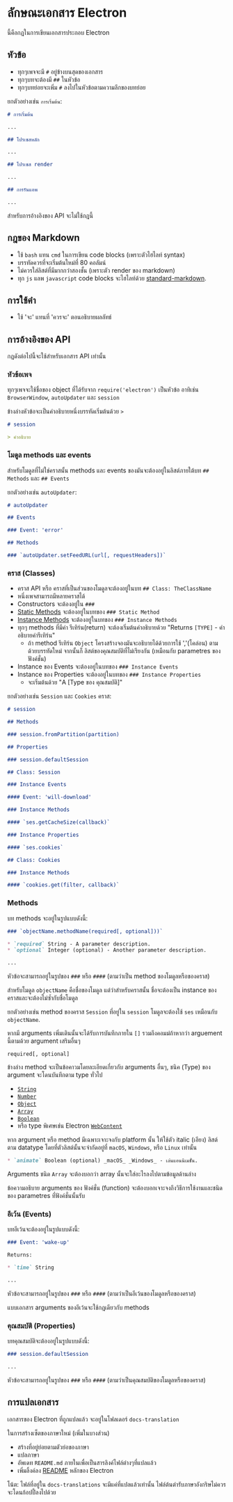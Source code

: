 # ลักษณะเอกสาร Electron

นี้คือกฎในการเขียนเอกสารประกอบ Electron

## หัวข้อ

* ทุกๆเพจจะมี `#` อยู่ข้างบนสุดของเอกสาร
* ทุกๆบทจะต้องมี `##` ในหัวข้อ
* ทุกๆบทย่อยจะเพิ่ม `#` ลงไปในหัวข้อตามความลึกของบทย่อย

ยกตัวอย่างเช่น `การเริ่มต้น`:

```markdown
# การเริ่มต้น

...

## โปรเซสหลัก

...

## โปรเซส render

...

## การรันแอพ

...

```

สำหรับการอ้างอิงของ API จะไม่ใช้กฎนี้

## กฎของ Markdown

* ใช้ `bash` แทน `cmd` ในการเขียน code blocks (เพราะตัวไฮไลท์ syntax)
* บรรทัดควรที่จะเริ่มต้นใหม่ที่ 80 คอลัมน์
* ไม่ควรใส่ลิสต์ที่มีมากกว่าสองชั้น (เพราะตัว render ของ markdown)
* ทุก `js` แลพ `javascript` code blocks จะไฮไลท์ด้วย
[standard-markdown](http://npm.im/standard-markdown).

## การใช้คำ

* ใช้ 'จะ' แทนที่ 'ควรจะ' ตอนอธิบายผลลัทธ์

## การอ้างอิงของ API

กฎดังต่อไปนี้จะใช้สำหรับเอกสาร API เท่านั้น

### หัวข้อเพจ

ทุกๆเพจจะใช้ชื่อของ object ที่ได้รับจาก `require('electron')` เป็นหัวข้อ อาทิเช่น `BrowserWindow`, `autoUpdater` และ `session`

ข้างล่างหัวข้อจะเป็นคำอธิบายหนึ่งบรรทัดเริ่มต้นด้วย `>`

```markdown
# session

> คำอธิบาย
```

### โมดูล methods และ events

สำหรับโมดูลที่ไม่ใช่คราสนั้น methods และ events ของมันจะต้องอยู่ในลิสต์ภายใต้บท `## Methods` และ `## Events`

ยกตัวอย่างเช่น `autoUpdater`:

```markdown
# autoUpdater

## Events

### Event: 'error'

## Methods

### `autoUpdater.setFeedURL(url[, requestHeaders])`
```

### คราส (Classes)

* คราส API หรือ คราสที่เป็นส่วนของโมดูลจะต้องอยู่ในบท `## Class: TheClassName`
* หนึ่งเพจสามารถมีหลายคราสได้
* Constructors จะต้องอยู่ใน `###`
* [Static Methods](https://developer.mozilla.org/en-US/docs/Web/JavaScript/Reference/Classes/static) จะต้องอยู่ในบทของ `### Static Method`
* [Instance Methods](https://developer.mozilla.org/en-US/docs/Web/JavaScript/Reference/Classes#Prototype_methods) จะต้องอยู่ในบทของ `### Instance Methods`
* ทุกๆ methods ที่มีค่า รีเทิร์น(return) จะต้องเริ่มต้นคำอธิบายด้วย "Returns `[TYPE]` - คำอธิบายค่ารีเทิร์น"
    * ถ้า method รีเทิร์น `Object` โครงสร้างจองมันจะอธิบายได้ด้วยการใช้ ','(โคล่อน) ตามด้วยบรรทัดใหม่ จากนั้นก็ ลิสต์ของคุณสมบัติที่ไม่เรียงกัน (เหมือนกับ parametres ของฟังค์ชั่น)
* Instance ของ Events จะต้องอยู่ในบทของ `### Instance Events`
* Instance ของ Properties จะต้องอยู่ในบทของ `### Instance Properties`
    * จะเริ่มต้นด้วย "A [Type ของ คุณสมบัติ]"

ยกตัวอย่างเช่น `Session` และ `Cookies` คราส:

```markdown
# session

## Methods

### session.fromPartition(partition)

## Properties

### session.defaultSession

## Class: Session

### Instance Events

#### Event: 'will-download'

### Instance Methods

#### `ses.getCacheSize(callback)`

### Instance Properties

#### `ses.cookies`

## Class: Cookies

### Instance Methods

#### `cookies.get(filter, callback)`
```

### Methods

บท methods จะอยู่ในรูปแบบดังนี้:

```markdown
### `objectName.methodName(required[, optional]))`

* `required` String - A parameter description.
* `optional` Integer (optional) - Another parameter description.

...
```

หัวข้อจะสามารถอยู่ในรูปของ `###` หรือ `####` (ตามว่าเป็น method ของโมดูลหรือของคราส)

สำหรับโมดูล `objectName` คือชื่อของโมดูล แต่ว่าสำหรับคราสนั้น ชื่อจะต้องเป็น instance ของคราสและจะต้องไม่ซ้ำกับชื่อโมดูล

ยกตัวอย่างเช่น method ของคราส `Session` ที่อยู่ใน `session` โมดูลจะต้องใช้ `ses` เหมือนกับ `objectName`.

หากมี arguments เพิ่มเตินนั้นจะได้รับการบันทึกภายใน `[]` รวมถึงคอมม่ถ้าหากว่า arguement นี้ตามด้วย argument เสริมอื่นๆ

```
required[, optional]
```

ข้างล่าง method จะเป็นข้อคาวมโดยละเอียดเกี่ยวกับ arguments อื่นๆ, ชนิค (Type) ของ argument จะโดนบันทีกตาม type ทั่วไป

* [`String`](https://developer.mozilla.org/en-US/docs/Web/JavaScript/Reference/Global_Objects/String)
* [`Number`](https://developer.mozilla.org/en-US/docs/Web/JavaScript/Reference/Global_Objects/Number)
* [`Object`](https://developer.mozilla.org/en-US/docs/Web/JavaScript/Reference/Global_Objects/Object)
* [`Array`](https://developer.mozilla.org/en-US/docs/Web/JavaScript/Reference/Global_Objects/Array)
* [`Boolean`](https://developer.mozilla.org/en-US/docs/Web/JavaScript/Reference/Global_Objects/Boolean)
* หรือ type พิเศษเช่น Electron [`WebContent`](api/web-contents.md)

หาก argument หรือ method มีเฉพาะเจาะจงกับ platform นั้น ให้ใช้ตัว italic (เอียง) ลิสต์ตาม datatype
โดยที่ตัวลิสต์นั้นจะจำกัดอยู่ที่ `macOS`, `Windows`, หรือ `Linux` เท่านั้น

```markdown
* `animate` Boolean (optional) _macOS_ _Windows_ - เล่นแอนนิเมชัั่น.
```

Arguments ชนิด `Array` จะต้องบอกว่า array นั้นจะใส่อะไรลงไปตามข้อมูลด้านล่าง

ข้อความอธิบาย arguments ของ ฟังค์ชั่น (function) จะต้องบอกเจาะจงถึงวิธีการใช้งานและชนิดของ parametres ที่ฟังค์ชั่นนั้นรับ

### อีเว้น (Events)

บทอีเว้นจะต้องอยู่ในรูปแบบดังนี้:

```markdown
### Event: 'wake-up'

Returns:

* `time` String

...
```

หัวข้อจะสามารถอยู่ในรูปของ `###` หรือ `####` (ตามว่าเป็นอีเว้นของโมดูลหรือของคราส)

แบบเอกสาร arguments ของอีเว้นจะใช้กฎเดียวกับ methods

### คุณสมบัติ (Properties)

บทคุณสมบัติจะต้องอยู่ในรูปแบบดังนี้:

```markdown
### session.defaultSession

...
```

หัวข้อจะสามารถอยู่ในรูปของ `###` หรือ `####` (ตามว่าเป็นคุณสมบัติของโมดูลหรือของคราส)

## การแปลเอกสาร

เอกสารของ Electron ที่ถูกแปลแล้ว จะอยู่ในโฟลเดอร์ `docs-translation`

ในการสร้างเซ็ตของภาษาใหม่ (เพิ่มในบางส่วน)

* สร้างที่อยู่ย่อยตามตัวย่อของภาษา
* แปลภาษา
* อัพเดท `README.md` ภายในเพื่อเป็นสารลิงค์ไฟล์ต่างๆที่แปลแล้ว
* เพิ่มลิ้งค์ลง [README](https://github.com/electron/electron#documentation-translations) หลักของ Electron

โน้ต: ไฟล์ที่อยู่ใน `docs-translations` จะมีแค่ที่แปลแล้วเท่านั้น ไฟล์ต้นตำรับภาษาอังกริษไม่ควรจะโดนก้อปปี้ลงไปด้วย
